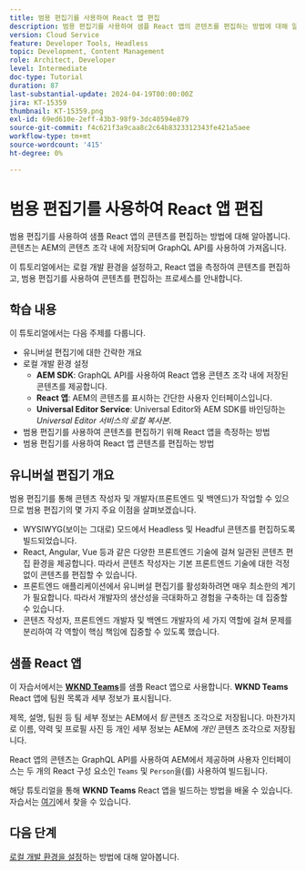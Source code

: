 ```yaml
---
title: 범용 편집기를 사용하여 React 앱 편집
description: 범용 편집기를 사용하여 샘플 React 앱의 콘텐츠를 편집하는 방법에 대해 알아봅니다.
version: Cloud Service
feature: Developer Tools, Headless
topic: Development, Content Management
role: Architect, Developer
level: Intermediate
doc-type: Tutorial
duration: 87
last-substantial-update: 2024-04-19T00:00:00Z
jira: KT-15359
thumbnail: KT-15359.png
exl-id: 69ed610e-2eff-43b3-98f9-3dc40594e879
source-git-commit: f4c621f3a9caa8c2c64b8323312343fe421a5aee
workflow-type: tm+mt
source-wordcount: '415'
ht-degree: 0%

---
```


# 범용 편집기를 사용하여 React 앱 편집

범용 편집기를 사용하여 샘플 React 앱의 콘텐츠를 편집하는 방법에 대해 알아봅니다. 콘텐츠는 AEM의 콘텐츠 조각 내에 저장되며 GraphQL API를 사용하여 가져옵니다.

이 튜토리얼에서는 로컬 개발 환경을 설정하고, React 앱을 측정하여 콘텐츠를 편집하고, 범용 편집기를 사용하여 콘텐츠를 편집하는 프로세스를 안내합니다.

## 학습 내용

이 튜토리얼에서는 다음 주제를 다룹니다.

- 유니버설 편집기에 대한 간략한 개요
- 로컬 개발 환경 설정
   - **AEM SDK**: GraphQL API를 사용하여 React 앱용 콘텐츠 조각 내에 저장된 콘텐츠를 제공합니다.
   - **React 앱**: AEM의 콘텐츠를 표시하는 간단한 사용자 인터페이스입니다.
   - **Universal Editor Service**: Universal Editor와 AEM SDK를 바인딩하는 _Universal Editor 서비스의 로컬 복사본_.
- 범용 편집기를 사용하여 콘텐츠를 편집하기 위해 React 앱을 측정하는 방법
- 범용 편집기를 사용하여 React 앱 콘텐츠를 편집하는 방법


## 유니버설 편집기 개요

범용 편집기를 통해 콘텐츠 작성자 및 개발자(프론트엔드 및 백엔드)가 작업할 수 있으므로 범용 편집기의 몇 가지 주요 이점을 살펴보겠습니다.

- WYSIWYG(보이는 그대로) 모드에서 Headless 및 Headful 콘텐츠를 편집하도록 빌드되었습니다.
- React, Angular, Vue 등과 같은 다양한 프론트엔드 기술에 걸쳐 일관된 콘텐츠 편집 환경을 제공합니다. 따라서 콘텐츠 작성자는 기본 프론트엔드 기술에 대한 걱정 없이 콘텐츠를 편집할 수 있습니다.
- 프론트엔드 애플리케이션에서 유니버설 편집기를 활성화하려면 매우 최소한의 계기가 필요합니다. 따라서 개발자의 생산성을 극대화하고 경험을 구축하는 데 집중할 수 있습니다.
- 콘텐츠 작성자, 프론트엔드 개발자 및 백엔드 개발자의 세 가지 역할에 걸쳐 문제를 분리하여 각 역할이 핵심 책임에 집중할 수 있도록 했습니다.


## 샘플 React 앱

이 자습서에서는 [**WKND Teams**](https://github.com/adobe/aem-guides-wknd-graphql/tree/main/basic-tutorial#react-app---basic-tutorial---teampersons)를 샘플 React 앱으로 사용합니다. **WKND Teams** React 앱에 팀원 목록과 세부 정보가 표시됩니다.

제목, 설명, 팀원 등 팀 세부 정보는 AEM에서 _팀_ 콘텐츠 조각으로 저장됩니다. 마찬가지로 이름, 약력 및 프로필 사진 등 개인 세부 정보는 AEM에 _개인_ 콘텐츠 조각으로 저장됩니다.

React 앱의 콘텐츠는 GraphQL API를 사용하여 AEM에서 제공하며 사용자 인터페이스는 두 개의 React 구성 요소인 `Teams` 및 `Person`을(를) 사용하여 빌드됩니다.

해당 튜토리얼을 통해 **WKND Teams** React 앱을 빌드하는 방법을 배울 수 있습니다. 자습서는 [여기](https://experienceleague.adobe.com/en/docs/experience-manager-learn/getting-started-with-aem-headless/graphql/multi-step/overview)에서 찾을 수 있습니다.

## 다음 단계

[로컬 개발 환경을 설정](./local-development-setup.md)하는 방법에 대해 알아봅니다.
